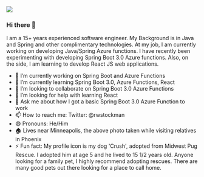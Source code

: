 <img src="https://scontent.ffcm1-2.fna.fbcdn.net/v/t1.18169-9/1604436_785105461519045_1330807767_n.jpg?_nc_cat=102&ccb=1-7&_nc_sid=09cbfe&_nc_ohc=aFWpgVFd26IAX-iMaZu&tn=9g7HHnixA2pEKTLC&_nc_ht=scontent.ffcm1-2.fna&oh=00_AfCocInO0RjNkgaDNznMfdIoKMw_7UB2pvDV70Dq7gr5FQ&oe=641920F4" />

### Hi there 👋

I am a 15+ years experienced software engineer. My Background is in Java and Spring and other complimentary technologies. At my job, I am currently working on developing Java/Spring Azure functions. I have recently been experimenting with developing Spring Boot 3.0 Azure functions. Also, on the side, I am learning to develop React JS web applications. 

- 🔭 I’m currently working on Spring Boot and Azure Functions
- 🌱 I’m currently learning Spring Boot 3.0, Azure Functions, React
- 👯 I’m looking to collaborate on Spring Boot 3.0 Azure Functions
- 🤔 I’m looking for help with learning React
- 💬 Ask me about how I got a basic Spring Boot 3.0 Azure Function to work
- 📫 How to reach me: Twitter: @rwstockman
- 😄 Pronouns: He/Him
- :house: Lives near Minneapolis, the above photo taken while visiting relatives in Phoenix
- ⚡ Fun fact:  My profile icon is my dog 'Crush', adopted from Midwest Pug Rescue. I adopted him at age 5 and he lived to 15 1/2 years old. Anyone looking for a family pet, I highly recommend adopting rescues. There are many good pets out there looking for a place to call home.
